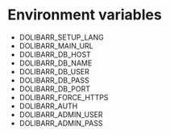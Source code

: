 # Environment variables

- DOLIBARR_SETUP_LANG
- DOLIBARR_MAIN_URL
- DOLIBARR_DB_HOST
- DOLIBARR_DB_NAME
- DOLIBARR_DB_USER
- DOLIBARR_DB_PASS
- DOLIBARR_DB_PORT
- DOLIBARR_FORCE_HTTPS
- DOLIBARR_AUTH
- DOLIBARR_ADMIN_USER
- DOLIBARR_ADMIN_PASS